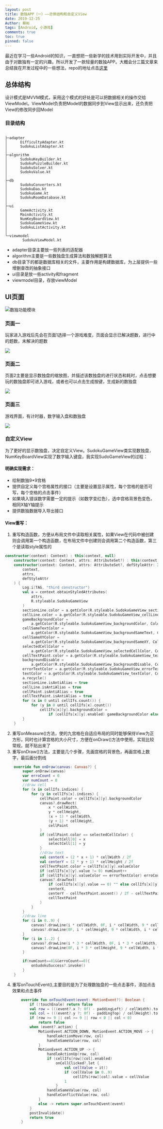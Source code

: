 ```yaml
---
layout: post
title: 数独APP（一）——总体结构和自定义View
date: 2019-12-25
Author: 蔡彬
tags: [Android, 小游戏]
comments: true
toc: true
pinned: false
---
```


最近在学习一些Android的知识，一直想把一些新学的技术用到实际开发中，并且由于对数独有一定的兴趣，所以开发了一款轻量的数独APP。大概会分三篇文章来总结我在开发过程中的一些想法，repo的地址点击[这里](https://github.com/nibtod/Sudoku-App)


## 总体结构

设计模式是MVVM模式，采用这个模式的好处是可以把数据相关的操作交给ViewModel。ViewModel负责把Model的数据同步到View显示出来，还负责把View的修改同步回Model

### 目录结构

```

├─adapter
│      DifficultyAdapter.kt
│      SudokuListAdapter.kt
│
├─algorithm
│      SudokuKeyBuilder.kt
│      SudokuPuzzleBuilder.kt
│      SudokuSolver.kt
│      SudokuValue.kt
│
├─db
│      SudokuConverters.kt
│      SudokuDao.kt
│      SudokuGame.kt
│      SudokuRoomDatabase.kt
│
├─ui
│      GameActivity.kt
│      MainActivity.kt
│      NumKeyBoardView.kt
│      SudokuGameView.kt
│      SudokuListActivity.kt
│
└─viewmodel
        SudokuViewModel.kt

```

- adapter目录主要放一些列表的适配器
- algorithm主要是一些数独盘生成算法和数独解题算法
- db目录下的都是数据库相关的文件，主要作用是构建数据库，为上层提供一些增删查改的抽象接口
- ui目录是放一些activity和fragment
- viewmodel目录，存放viewModel

## UI页面

![数独功能模块](..\images\sudokuFeatures.jpg)

### 页面一

玩家进入游戏后先会在页面1选择一个游戏难度，页面会显示已解决题数，进行中的题数，未解决的题数

![](..\images\Screenshot_2019-12-24-16-58-06.png)

### 页面二

页面2主要是显示数独盘的缩放图，并描述该数独盘的进行状态和耗时，点击想要玩的数独盘即可进入游戏，或者也可以点击生成按键，生成新的数独盘

![](..\images\Screenshot_2019-12-24-16-58-41.png)

### 页面三

游戏界面，有计时器，数字输入盘和数独盘

![](..\images\Screenshot_2019-12-24-16-59-24.png)

### 自定义View

为了更好的显示数独盘，决定自定义View。SudokuGameView类实现数独盘，NumKeyBoardView实现了数字输入键盘，我实现SudoGameView的过程：

#### 明确实现需求：

- 绘制数独9*9宫格
- 提供自定义每个宫格属性的接口（主要是设置显示属性，每个宫格的是否可写，每个空格的点击事件）
- 如果填入错误数字需要一定的提示（如数字变红色），选中宫格背景色变色，相同X轴Y轴提示
- 提供数独数据导入导出接口

#### View重写：

1. 重写构造函数，方便从布局文件中读取相关属性，如果View在代码中被创建则会调用第一个构造函数，在布局文件中创建则会调用第二个构造函数，第三个是读取style属性的

```kotlin
constructor(context: Context) : this(context, null)
    constructor(context: Context, attrs: AttributeSet?) : this(context, attrs, 0)
    constructor(context: Context, attrs: AttributeSet?, defStyleAttr: Int) : super(
        context,
        attrs,
        defStyleAttr
    ) {
        Log.i(TAG, "third constructor")
        val a = context.obtainStyledAttributes(
            attrs,
            R.styleable.SudokuGameView
        )
        sectionLine.color = a.getColor(R.styleable.SudokuGameView_sectionLineColor, Color.GRAY)
        cellLine.color = a.getColor(R.styleable.SudokuGameView_cellLineColor, Color.DKGRAY)
        gameBackgroundColor =
            a.getColor(R.styleable.SudokuGameView_backgroundColor, Color.rgb(54, 54, 54))
        cellSameTextColor =
            a.getColor(R.styleable.SudokuGameView_backgroundSameText, Color.rgb(159, 182, 205))
        cellSameXYColor =
            a.getColor(R.styleable.SudokuGameView_backgroundSameXY, Color.rgb(0x57, 0x70, 0xb2))
        selectedCellColor =
            a.getColor(R.styleable.SudokuGameView_selectedCellColor, Color.rgb(176, 224, 230))
        cellTextPaint.color = a.getColor(R.styleable.SudokuGameView_textColor, Color.WHITE)
        backgroundDisable =
            a.getColor(R.styleable.SudokuGameView_backgroundDisable, Color.rgb(105, 105, 105))
        errorTextColor = a.getColor(R.styleable.SudokuGameView_errorTextColor, Color.RED)
        textColor = a.getColor(R.styleable.SudokuGameView_textColor, Color.WHITE)
        a.recycle()
        sectionLine.isAntiAlias = true
        cellLine.isAntiAlias = true
        cellPaint.isAntiAlias = true
        cellTextPaint.isAntiAlias = true
        for (x in 0 until cellIfs.count()) {
            for (y in 0 until cellIfs[x].count())
                cellIfs[x][y].backgroundColor =
                    if (cellIfs[x][y].enabled) gameBackgroundColor else backgroundDisable
        }
    }
```

2. 重写onMeasure()方法，使的九宫格在自适应布局的同时能够保持View为正方形，同时也计算宫格的大小尺寸，方便在onDraw()方法中使用，实现比较常规，就不贴出来了
3. 重写onDraw()方法，主要是几个步骤，先画宫格的背景色，再画宫格上数字，最后画分割线

```kotlin
    override fun onDraw(canvas: Canvas?) {
        super.onDraw(canvas)
        var erroCount = 0
        var numCount = 0
        //draw cell
        for (x in cellIfs.indices) {
            for (y in cellIfs[x].indices) {
                cellPaint.color = cellIfs[x][y].backgroundColor
                canvas?.drawRect(
                    x * cellWidth,
                    y * cellHeight,
                    (x + 1) * cellWidth,
                    (y + 1) * cellHeight,
                    cellPaint
                )
                if (cellPaint.color == selectedCellColor) {
                    selectCell[0] = x
                    selectCell[1] = y
                }
                //draw text
                val centerX = (2 * x + 1) * cellWidth / 2f
                val centerY = (2 * y + 1) * cellHeight / 2f
                cellTextPaint.color = cellIfs[x][y].valueColor
                if (cellIfs[x][y].value != 0) numCount++
                if (cellIfs[x][y].valueColor == errorTextColor) erroCount++
                canvas?.drawText(
                    if (cellIfs[x][y].value == 0) "" else cellIfs[x][y].value.toString(),
                    centerX,
                    centerY - cellTextPaint.ascent() / 2f - cellTextPaint.descent() / 2f,
                    cellTextPaint
                )
            }
        }
        //draw line
        for (i in 0..9) {
            canvas?.drawLine(i * cellWidth, 0F, i * cellWidth, 9 * cellHeight, cellLine)
            canvas?.drawLine(0F, i * cellHeight, 9 * cellWidth, i * cellHeight, cellLine)
        }
        for (i in 1..2) {
            canvas?.drawLine(i * 3 * cellWidth, 0F, i * 3 * cellWidth, 9 * cellWidth, sectionLine)
            canvas?.drawLine(0F, i * 3 * cellHeight, 9 * cellWidth, i * 3 * cellHeight, sectionLine)
        }

        if(numCount==81&&erroCount==0){
            onSudokuSuccess?.invoke()
        }
    }
```

4. 重写onTouchEvent(),主要目的是为了处理数独盘的一些点击事件，添加点击效果和点击事件

   ```kotlin
       override fun onTouchEvent(event: MotionEvent?): Boolean {
           if (!touchEnale) return false
           val row = (((event?.x ?: 0f) - paddingLeft) / cellWidth).toInt()
           val col = (((event?.y ?: 0f) - paddingTop) / cellHeight).toInt()
           if (row >= 9 || col >= 9 || row < 0 || col < 0)
               return false
           when (event?.action) {
               MotionEvent.ACTION_DOWN, MotionEvent.ACTION_MOVE -> {
                   handleActionMove(row, col)
                   handleSameValue(row, col)
               }
               MotionEvent.ACTION_UP -> {
                   handleActionUp(row, col)
                   if (cellIfs[row][col].enabled)
                       onCellClicked?.let {
                           val cellValue = it()
                           if (cellValue in 0..9)
                               cellIfs[row][col].value = cellValue
                           1
                       }
                   handleSameValue(row, col)
                   handleConflictValue(row, col)
               }
               else -> return super.onTouchEvent(event)
           }
           postInvalidate()
           return true
       }
   ```

   